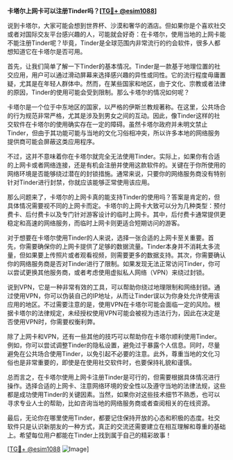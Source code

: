 **卡塔尔上网卡可以注册Tinder吗？[[TG💪+ @esim1088](https://t.me/s/esim1088)]**

说到卡塔尔，大家可能会想到世界杯、沙漠和奢华的酒店。但如果你是个喜欢社交或者对国际交友平台感兴趣的人，可能就会好奇：在卡塔尔，使用当地的上网卡能不能注册Tinder呢？毕竟，Tinder是全球范围内非常流行的约会软件，很多人都想知道它在卡塔尔是否可用。

首先，让我们简单了解一下Tinder的基本情况。Tinder是一款基于地理位置的社交应用，用户可以通过滑动屏幕来选择感兴趣的异性或同性。它的流行程度毋庸置疑，尤其是在年轻人群体中。然而，在某些国家和地区，由于文化、宗教或者法律的原因，Tinder的使用可能会受到限制。那么卡塔尔的情况如何呢？

卡塔尔是一个位于中东地区的国家，以严格的伊斯兰教规著称。在这里，公共场合的行为规范非常严格，尤其是涉及到男女之间的互动。因此，像Tinder这样的社交软件在卡塔尔的使用确实存在一定的障碍。虽然卡塔尔政府并未明文禁止Tinder，但由于其功能可能与当地的文化习俗相冲突，所以许多本地的网络服务提供商可能会屏蔽这类应用程序。

不过，这并不意味着你在卡塔尔就完全无法使用Tinder。实际上，如果你有合适的上网卡或者网络连接，还是有机会注册并使用这款软件的。关键在于你所使用的网络环境是否能够绕过潜在的封锁措施。通常来说，只要你的网络服务商没有特别针对Tinder进行封禁，你就应该能够正常使用该应用。

那么问题来了，卡塔尔的上网卡真的能支持Tinder的使用吗？答案是肯定的，但具体情况需要视不同的上网卡而定。卡塔尔的上网卡大致可以分为几种类型：预付费卡、后付费卡以及专门针对游客设计的临时上网卡。其中，后付费卡通常提供更稳定和高速的网络服务，而临时上网卡则更适合短期访问的游客。

对于想要在卡塔尔使用Tinder的人来说，选择一张合适的上网卡至关重要。首先，你需要确保你的上网卡提供了足够的数据流量。Tinder本身并不消耗太多流量，但如果要上传照片或者观看视频，则需要更多的数据支持。其次，你需要确认你的网络服务商是否对Tinder进行了限制。如果发现无法正常访问Tinder，你可以尝试更换其他服务商，或者考虑使用虚拟私人网络（VPN）来绕过封锁。

说到VPN，它是一种非常有效的工具，可以帮助你绕过地理限制和网络封锁。通过使用VPN，你可以伪装自己的IP地址，从而让Tinder误以为你身处允许使用该应用的地区。不过需要注意的是，使用VPN在卡塔尔可能会面临一定的风险。根据卡塔尔的法律规定，未经授权使用VPN可能会被视为违法行为，因此在决定是否使用VPN时，你需要权衡利弊。

除了上网卡和VPN，还有一些其他的技巧可以帮助你在卡塔尔顺利使用Tinder。例如，你可以尝试调整Tinder的隐私设置，避免过于暴露个人信息。同时，尽量避免在公共场合使用Tinder，以免引起不必要的注意。此外，尊重当地的文化习俗也是非常重要的，即使是在使用社交软件时，也要保持礼貌和谨慎。

总而言之，在卡塔尔使用上网卡注册Tinder是可行的，但需要根据具体情况进行操作。选择合适的上网卡、注意网络环境的安全性以及遵守当地的法律法规，这些都是成功使用Tinder的关键因素。当然，如果你对这些技术细节不熟悉，也可以寻求专业人士的帮助，比如咨询当地的网络服务商或者查阅相关的在线资源。

最后，无论你在哪里使用Tinder，都要记住保持开放的心态和积极的态度。社交软件只是认识新朋友的一种方式，真正的交流还需要建立在相互理解和尊重的基础上。希望每位用户都能在Tinder上找到属于自己的精彩故事！

[[TG💪+ @esim1088](https://t.me/s/esim1088) ![Image](https://i.postimg.cc/4NQfJmqS/Snipaste-2025-05-13-00-14-12.png)]
